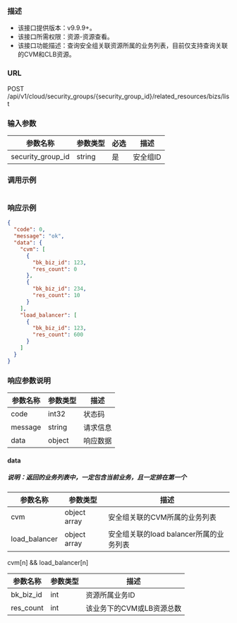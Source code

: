 ### 描述

- 该接口提供版本：v9.9.9+。
- 该接口所需权限：资源-资源查看。
- 该接口功能描述：查询安全组关联资源所属的业务列表，目前仅支持查询关联的CVM和CLB资源。

### URL

POST /api/v1/cloud/security_groups/{security_group_id}/related_resources/bizs/list

### 输入参数

| 参数名称              | 参数类型   | 必选 | 描述    |
|-------------------|--------|----|-------|
| security_group_id | string | 是  | 安全组ID |

### 调用示例

```json
```

### 响应示例

```json
{
  "code": 0,
  "message": "ok",
  "data": {
    "cvm": [
      {
        "bk_biz_id": 123,
        "res_count": 0
      },
      {
        "bk_biz_id": 234,
        "res_count": 10
      }
    ],
    "load_balancer": [
      {
        "bk_biz_id": 123,
        "res_count": 600
      }
    ]
  }
}
```

### 响应参数说明

| 参数名称    | 参数类型   | 描述   |
|---------|--------|------|
| code    | int32  | 状态码  |
| message | string | 请求信息 |
| data    | object | 响应数据 |

#### data

##### 说明：返回的业务列表中，一定包含当前业务，且一定排在第一个

| 参数名称          | 参数类型         | 描述                         |
|---------------|--------------|----------------------------|
| cvm           | object array | 安全组关联的CVM所属的业务列表           |
| load_balancer | object array | 安全组关联的load balancer所属的业务列表 |

cvm[n] && load_balancer[n]

| 参数名称      | 参数类型 | 描述              |
|-----------|------|-----------------|
| bk_biz_id | int  | 资源所属业务ID        |
| res_count | int  | 该业务下的CVM或LB资源总数 |

